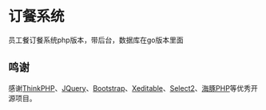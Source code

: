 订餐系统
===============
员工餐订餐系统php版本，带后台，数据库在go版本里面

## 鸣谢
感谢[ThinkPHP](http://www.thinkphp.cn)、[JQuery](http://jquery.com/)、[Bootstrap](http://getbootstrap.com/)、[Xeditable](http://vitalets.github.io/x-editable)、[Select2](https://github.com/select2/select2)、[海豚PHP](http://www.dolphinphp.com)等优秀开源项目。

